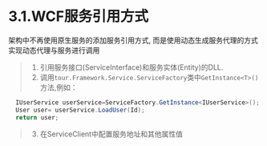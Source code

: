 # 3.1.WCF服务引用方式
架构中不再使用原生服务的添加服务引用方式, 而是使用动态生成服务代理的方式实现动态代理与服务进行调用
>1. 引用服务接口(ServiceInterface)和服务实体(Entity)的DLL.
>2. 调用```tour.Framework.Service.ServiceFactory```类中```GetInstance<T>()```方法,例如：
```C#
  IUserService userService=ServiceFactory.GetInstance<IUserService>();
  User user= userService.LoadUser(Id);
  return user;
```
>3. 在ServiceClient中配置服务地址和其他属性值